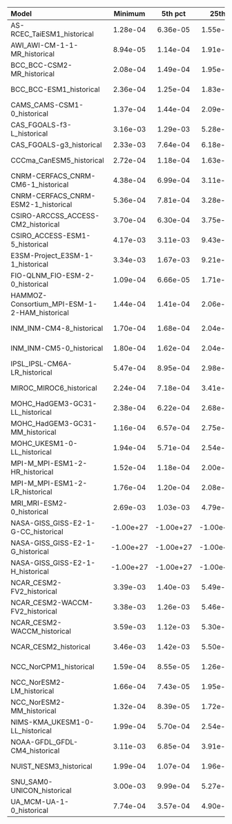 Model | Minimum | 5th pct | 25th | Median | 75th | 95th pct | Maximum
 :-- |  :--:  |  :--:  |  :--:  |  :--:  |  :--:  |  :--:  |  :--: 
AS-RCEC_TaiESM1_historical |  1.28e-04 |  6.36e-05 |  1.55e-03 |  4.92e-03 |  0.0118 |  0.0177 |  1.28e-04
AWI_AWI-CM-1-1-MR_historical |  8.94e-05 |  1.14e-04 |  1.91e-03 |  4.92e-03 |  0.0113 |  0.0161 |  2.55e-04
BCC_BCC-CSM2-MR_historical |  2.08e-04 |  1.49e-04 |  1.95e-03 |  4.92e-03 |  0.0116 |  0.0173 |  3.10e-04
BCC_BCC-ESM1_historical |  2.36e-04 |  1.25e-04 |  1.83e-03 |  5.26e-03 |  0.0123 |  0.0177 |  2.36e-04
CAMS_CAMS-CSM1-0_historical |  1.37e-04 |  1.44e-04 |  2.09e-03 |  5.23e-03 |  0.0120 |  0.0170 |  2.35e-04
CAS_FGOALS-f3-L_historical |  3.16e-03 |  1.29e-03 |  5.28e-03 |  9.26e-03 |  0.0144 |  0.0171 |  3.43e-03
CAS_FGOALS-g3_historical |  2.33e-03 |  7.64e-04 |  6.18e-03 |  0.0101 |  0.0150 |  0.0176 |  2.70e-03
CCCma_CanESM5_historical |  2.72e-04 |  1.18e-04 |  1.63e-03 |  4.83e-03 |  0.0113 |  0.0177 |  2.72e-04
CNRM-CERFACS_CNRM-CM6-1_historical |  4.38e-04 |  6.99e-04 |  3.11e-03 |  6.59e-03 |  0.0126 |  0.0165 |  4.38e-04
CNRM-CERFACS_CNRM-ESM2-1_historical |  5.36e-04 |  7.81e-04 |  3.28e-03 |  6.87e-03 |  0.0130 |  0.0169 |  5.36e-04
CSIRO-ARCCSS_ACCESS-CM2_historical |  3.70e-04 |  6.30e-04 |  3.75e-03 |  7.88e-03 |  0.0138 |  0.0171 |  4.50e-04
CSIRO_ACCESS-ESM1-5_historical |  4.17e-03 |  3.11e-03 |  9.43e-03 |  0.0130 |  0.0159 |  0.0177 |  4.17e-03
E3SM-Project_E3SM-1-1_historical |  3.34e-03 |  1.67e-03 |  9.21e-03 |  0.0193 |  9.97e+36 |  9.97e+36 |  3.58e-03
FIO-QLNM_FIO-ESM-2-0_historical |  1.09e-04 |  6.66e-05 |  1.71e-03 |  4.88e-03 |  0.0113 |  0.0172 |  1.55e-04
HAMMOZ-Consortium_MPI-ESM-1-2-HAM_historical |  1.44e-04 |  1.41e-04 |  2.06e-03 |  5.11e-03 |  0.0110 |  0.0149 |  2.22e-04
INM_INM-CM4-8_historical |  1.70e-04 |  1.68e-04 |  2.04e-03 |  5.09e-03 |  0.0118 |  0.0167 |  2.32e-04
INM_INM-CM5-0_historical |  1.80e-04 |  1.62e-04 |  2.04e-03 |  5.01e-03 |  0.0116 |  0.0165 |  3.30e-04
IPSL_IPSL-CM6A-LR_historical |  5.47e-04 |  8.95e-04 |  2.98e-03 |  6.13e-03 |  0.0118 |  0.0164 |  5.47e-04
MIROC_MIROC6_historical |  2.24e-04 |  7.18e-04 |  3.41e-03 |  6.94e-03 |  0.0126 |  0.0170 |  4.92e-04
MOHC_HadGEM3-GC31-LL_historical |  2.38e-04 |  6.22e-04 |  2.68e-03 |  6.12e-03 |  0.0125 |  0.0168 |  2.44e-04
MOHC_HadGEM3-GC31-MM_historical |  1.16e-04 |  6.57e-04 |  2.75e-03 |  6.16e-03 |  0.0125 |  0.0171 |  2.52e-04
MOHC_UKESM1-0-LL_historical |  1.94e-04 |  5.71e-04 |  2.54e-03 |  5.95e-03 |  0.0124 |  0.0168 |  1.98e-04
MPI-M_MPI-ESM1-2-HR_historical |  1.52e-04 |  1.18e-04 |  2.00e-03 |  4.89e-03 |  0.0113 |  0.0163 |  2.41e-04
MPI-M_MPI-ESM1-2-LR_historical |  1.76e-04 |  1.20e-04 |  2.08e-03 |  5.00e-03 |  0.0111 |  0.0158 |  2.22e-04
MRI_MRI-ESM2-0_historical |  2.69e-03 |  1.03e-03 |  4.79e-03 |  9.05e-03 |  0.0153 |  0.0186 |  2.94e-03
NASA-GISS_GISS-E2-1-G-CC_historical | -1.00e+27 | -1.00e+27 | -1.00e+27 |  3.34e-03 |  0.0108 |  0.0183 | -1.00e+27
NASA-GISS_GISS-E2-1-G_historical | -1.00e+27 | -1.00e+27 | -1.00e+27 |  3.33e-03 |  0.0108 |  0.0184 | -1.00e+27
NASA-GISS_GISS-E2-1-H_historical | -1.00e+27 | -1.00e+27 | -1.00e+27 |  3.88e-03 |  0.0115 |  0.0183 | -1.00e+27
NCAR_CESM2-FV2_historical |  3.39e-03 |  1.40e-03 |  5.49e-03 |  9.65e-03 |  0.0148 |  0.0181 |  3.48e-03
NCAR_CESM2-WACCM-FV2_historical |  3.38e-03 |  1.26e-03 |  5.46e-03 |  9.64e-03 |  0.0149 |  0.0182 |  3.49e-03
NCAR_CESM2-WACCM_historical |  3.59e-03 |  1.12e-03 |  5.30e-03 |  9.57e-03 |  0.0150 |  0.0185 |  3.59e-03
NCAR_CESM2_historical |  3.46e-03 |  1.42e-03 |  5.50e-03 |  9.77e-03 |  0.0152 |  0.0186 |  3.67e-03
NCC_NorCPM1_historical |  1.59e-04 |  8.55e-05 |  1.26e-03 |  4.82e-03 |  0.0111 |  0.0166 |  1.78e-04
NCC_NorESM2-LM_historical |  1.66e-04 |  7.43e-05 |  1.95e-03 |  4.92e-03 |  0.0116 |  0.0178 |  2.68e-04
NCC_NorESM2-MM_historical |  1.32e-04 |  8.39e-05 |  1.72e-03 |  4.75e-03 |  0.0113 |  0.0174 |  1.68e-04
NIMS-KMA_UKESM1-0-LL_historical |  1.99e-04 |  5.70e-04 |  2.54e-03 |  5.96e-03 |  0.0124 |  0.0168 |  2.32e-04
NOAA-GFDL_GFDL-CM4_historical |  3.11e-03 |  6.85e-04 |  3.91e-03 |  7.85e-03 |  0.0136 |  0.0171 |  3.17e-03
NUIST_NESM3_historical |  1.99e-04 |  1.07e-04 |  1.96e-03 |  5.03e-03 |  0.0121 |  0.0168 |  1.99e-04
SNU_SAM0-UNICON_historical |  3.00e-03 |  9.99e-04 |  5.27e-03 |  9.25e-03 |  0.0142 |  0.0169 |  3.33e-03
UA_MCM-UA-1-0_historical |  7.74e-04 |  3.57e-04 |  4.90e-03 |  9.69e-03 |  0.0165 |  0.0200 |  7.74e-04
